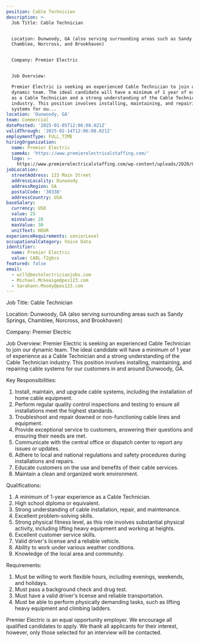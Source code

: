 ```yaml
---
position: Cable Technician
description: >-
  Job Title: Cable Technician


  Location: Dunwoody, GA (also serving surrounding areas such as Sandy Springs,
  Chamblee, Norcross, and Brookhaven)


  Company: Premier Electric


  Job Overview:

  Premier Electric is seeking an experienced Cable Technician to join our
  dynamic team. The ideal candidate will have a minimum of 1 year of experience
  as a Cable Technician and a strong understanding of the Cable Technician
  industry. This position involves installing, maintaining, and repairing cable
  systems for ou...
location: 'Dunwoody, GA'
team: Commercial
datePosted: '2025-01-05T12:06:08.021Z'
validThrough: '2025-02-14T12:06:08.021Z'
employmentType: FULL_TIME
hiringOrganization:
  name: Premier Electric
  sameAs: 'https://www.premierelectricalstaffing.com/'
  logo: >-
    https://www.premierelectricalstaffing.com/wp-content/uploads/2020/05/Premier-Electrical-Staffing-logo.png
jobLocation:
  streetAddress: 123 Main Street
  addressLocality: Dunwoody
  addressRegion: GA
  postalCode: '30338'
  addressCountry: USA
baseSalary:
  currency: USD
  value: 25
  minValue: 20
  maxValue: 30
  unitText: HOUR
experienceRequirements: seniorLevel
occupationalCategory: Voice Data
identifier:
  name: Premier Electric
  value: CABL-f2gbcs
featured: false
email:
  - will@bestelectricianjobs.com
  - Michael.Mckeaige@pes123.com
  - Sarahann.Moody@pes123.com
---
```




Job Title: Cable Technician

Location: Dunwoody, GA (also serving surrounding areas such as Sandy Springs, Chamblee, Norcross, and Brookhaven)

Company: Premier Electric

Job Overview:
Premier Electric is seeking an experienced Cable Technician to join our dynamic team. The ideal candidate will have a minimum of 1 year of experience as a Cable Technician and a strong understanding of the Cable Technician industry. This position involves installing, maintaining, and repairing cable systems for our customers in and around Dunwoody, GA.

Key Responsibilities:

1. Install, maintain, and upgrade cable systems, including the installation of home cable equipment.
2. Perform regular quality control inspections and testing to ensure all installations meet the highest standards.
3. Troubleshoot and repair downed or non-functioning cable lines and equipment.
4. Provide exceptional service to customers, answering their questions and ensuring their needs are met.
5. Communicate with the central office or dispatch center to report any issues or updates.
6. Adhere to local and national regulations and safety procedures during installations and repairs.
7. Educate customers on the use and benefits of their cable services.
8. Maintain a clean and organized work environment.

Qualifications:

1. A minimum of 1-year experience as a Cable Technician.
2. High school diploma or equivalent.
3. Strong understanding of cable installation, repair, and maintenance.
4. Excellent problem-solving skills.
5. Strong physical fitness level, as this role involves substantial physical activity, including lifting heavy equipment and working at heights.
6. Excellent customer service skills.
7. Valid driver's license and a reliable vehicle.
8. Ability to work under various weather conditions.
9. Knowledge of the local area and community.

Requirements:

1. Must be willing to work flexible hours, including evenings, weekends, and holidays.
2. Must pass a background check and drug test.
3. Must have a valid driver's license and reliable transportation.
4. Must be able to perform physically demanding tasks, such as lifting heavy equipment and climbing ladders.

Premier Electric is an equal opportunity employer. We encourage all qualified candidates to apply. We thank all applicants for their interest, however, only those selected for an interview will be contacted.
